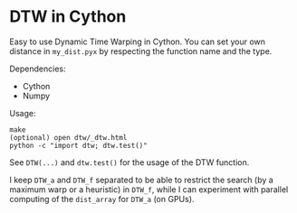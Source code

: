 DTW in Cython
=============

Easy to use Dynamic Time Warping in Cython. You can set your own distance in
`my_dist.pyx` by respecting the function name and the type.


Dependencies:
 - Cython
 - Numpy


Usage:

    make
    (optional) open dtw/_dtw.html
    python -c "import dtw; dtw.test()"


See `DTW(...)` and `dtw.test()` for the usage of the DTW function.


I keep `DTW_a` and `DTW_f` separated to be able to restrict the search (by a 
maximum warp or a heuristic) in `DTW_f`, while I can experiment with parallel 
computing of the `dist_array` for `DTW_a` (on GPUs).

